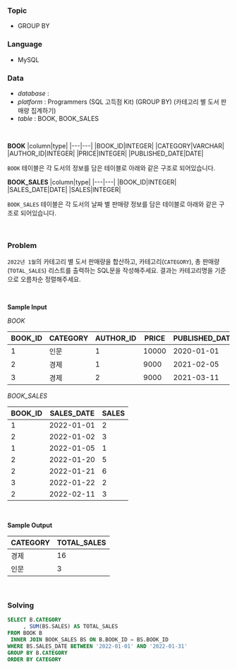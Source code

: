 ### Topic
- GROUP BY
  
### Language
- MySQL

### Data
- *database* : 
- *platform* : Programmers (SQL 고득점 Kit) (GROUP BY) (카테고리 별 도서 판매량 집계하기)
- *table* : BOOK, BOOK_SALES

<br>

**BOOK**
|column|type|
|---|---|
|BOOK_ID|INTEGER|
|CATEGORY|VARCHAR|
|AUTHOR_ID|INTEGER|
|PRICE|INTEGER|
|PUBLISHED_DATE|DATE|

`BOOK` 테이블은 각 도서의 정보를 담은 테이블로 아래와 같은 구조로 되어있습니다.

**BOOK_SALES**
|column|type|
|---|---|
|BOOK_ID|INTEGER|
|SALES_DATE|DATE|
|SALES|INTEGER|

`BOOK_SALES` 테이블은 각 도서의 날짜 별 판매량 정보를 담은 테이블로 아래와 같은 구조로 되어있습니다.

<br>

### Problem 
`2022년 1월`의 카테고리 별 도서 판매량을 합산하고, 카테고리(`CATEGORY`), 총 판매량(`TOTAL_SALES`) 리스트를 출력하는 SQL문을 작성해주세요.
결과는 카테고리명을 기준으로 오름차순 정렬해주세요.

<br>

**Sample Input**

*BOOK*

|BOOK_ID|	CATEGORY|	AUTHOR_ID|	PRICE|	PUBLISHED_DATE|
|---|---|---|---|---|
|1|	인문|	1|	10000|	2020-01-01|
|2|	경제|	1|	9000|	2021-02-05|
|3|	경제|	2|	9000|	2021-03-11|

*BOOK_SALES*

|BOOK_ID|	SALES_DATE|	SALES|
|---|---|---|
|1|	2022-01-01|	2|
|2|	2022-01-02|	3|
|1|	2022-01-05|	1|
|2|	2022-01-20|	5|
|2|	2022-01-21|	6|
|3|	2022-01-22|	2|
|2|	2022-02-11|	3|

<br>

**Sample Output**

|CATEGORY|	TOTAL_SALES|
|---|---|
|경제|	16|
|인문|	3|

<br>

### Solving

```sql
SELECT B.CATEGORY
     , SUM(BS.SALES) AS TOTAL_SALES
FROM BOOK B
 INNER JOIN BOOK_SALES BS ON B.BOOK_ID = BS.BOOK_ID
WHERE BS.SALES_DATE BETWEEN '2022-01-01' AND '2022-01-31'
GROUP BY B.CATEGORY
ORDER BY CATEGORY
```
